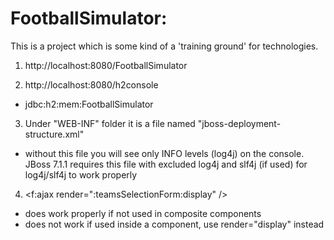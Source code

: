 FootballSimulator:
========================

This is a project which is some kind of a 'training ground' for technologies.

1. http://localhost:8080/FootballSimulator

2. http://localhost:8080/h2console
 - jdbc:h2:mem:FootballSimulator

 3. Under "WEB-INF" folder it is a file named "jboss-deployment-structure.xml"
  - without this file you will see only INFO levels (log4j) on the console.
  JBoss 7.1.1 requires this file with excluded log4j and slf4j (if used) for log4j/slf4j to work properly
  
4. <f:ajax render=":teamsSelectionForm:display" />
- does work properly if not used in composite components
- does not work if used inside a component, use render="display" instead